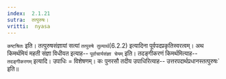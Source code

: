 ```yaml
---
index:  2.1.21
sutra:  तत्पुरुषः।
vritti:  nyasa
---
```


`कष्टश्रितः` इति। तत्पुरुषसंज्ञायां सत्यां `तत्पुरुषे तुल्यार्थ`(6.2.2) इत्यादिना पूर्वपदप्रकृतिस्वरत्वम्। अथ किमर्थमियं महती संज्ञा विधीयत इत्याह-- `पूर्वाचार्यसंज्ञा चेयम्` इति। तदङ्गीकरणं किमर्थमित्याह-- `तदङ्गीकरणम्` इत्यादि। उपाधिः = विशेषणम्। कः पुनरसौ तदीय उपाधिरित्याह-- उत्तरपदार्थप्रधानस्तत्पुरुषः` इति॥
